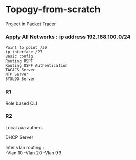# Topogy-from-scratch

Project in Packet Tracer
### Apply All Networks : ip address 192.168.100.0/24
    
    Point to point /30
    ip interface /27
    Basic config.
    Routing OSPF
    Routing OSPF Authentication
    TACACS Server
    NTP Server
    SYSLOG Server
    
### R1
Role based CLI

### R2
Local aaa authen.

DHCP Server

Inter vlan routing :                
                    -Vlan 10
                    -Vlan 20 
                    -Vlan 99


